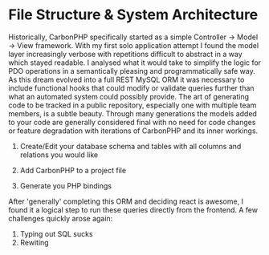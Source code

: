 # File Structure & System Architecture

Historically, CarbonPHP specifically started as a simple Controller -> Model -> View framework. With my first solo 
application attempt I found the model layer increasingly verbose with repetitions difficult to abstract in a way which 
stayed readable. I analysed what it would take to simplify the logic for PDO operations in a semantically pleasing and 
programmatically safe way. As this dream evolved into a full REST MySQL ORM it was necessary to include functional hooks
that could modify or validate queries further than what an automated system could possibly provide. The art of generating
code to be tracked in a public repository, especially one with multiple team members, is a subtle beauty. Through many 
generations the models added to your code are generally considered final with no need for code changes or feature 
degradation with iterations of CarbonPHP and its inner workings.

1) Create/Edit your database schema and tables with all columns and relations you would like
2) Add CarbonPHP to a project file
   
2) Generate you PHP bindings
   



After 'generally' completing this ORM and deciding react is awesome, I found it a logical step to run these queries 
directly from the frontend. A few challenges quickly arose again:



1) Typing out SQL sucks
2) Rewiting 
